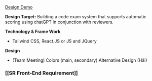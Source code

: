 [Design Demo](https://www.youtube.com/watch?v=8BLTo0_yJi4)

**Design Target:** Building a code exam system that supports automatic scoring using chatGPT in conjunction with reviewers. 


**Technology & Frame Work**
+ Tailwind CSS, React.JS or JS and JQuery

**Design**
+ (Team Meeting)
	Colors (main, secondary)
	Alternative Design (Hải)

### [[SR Front-End Requirement]]
